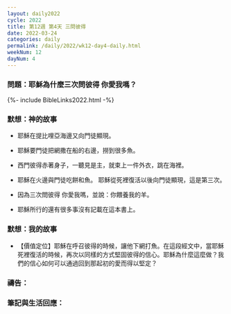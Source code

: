 ```yaml
---
layout: daily2022
cycle: 2022
title: 第12週 第4天 三問彼得
date: 2022-03-24
categories: daily
permalink: /daily/2022/wk12-day4-daily.html
weekNum: 12
dayNum: 4
---
```


### 問題：耶穌為什麼三次問彼得 你愛我嗎？

{%- include BibleLinks2022.html -%}

### 默想：神的故事
+ 耶穌在提比哩亞海邊又向門徒顯現。

+ 耶穌要門徒把網撒在船的右邊，撈到很多魚。

+ 西門彼得赤著身子，一聽見是主，就束上一件外衣，跳在海裡。

+ 耶穌在火邊與門徒吃餅和魚。 耶穌從死裡復活以後向門徒顯現，這是第三次。

+ 因為三次問彼得 你愛我嗎，並說：你餵養我的羊。

+ 耶穌所行的還有很多事沒有記載在這本書上。


### 默想：我的故事
+ 【價值定位】耶穌在呼召彼得的時候，讓他下網打魚。在這段經文中，當耶穌死裡復活的時候，再次以同樣的方式堅固彼得的信心。耶穌為什麼這麼做？我們的信心如何可以通過回到那起初的愛而得以堅定？


### 禱告：

### 筆記與生活回應：

